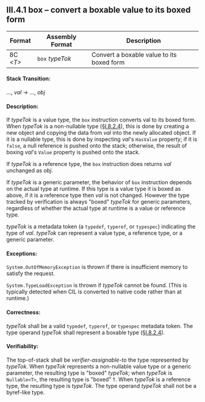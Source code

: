 ## III.4.1 box &ndash; convert a boxable value to its boxed form

 Format | Assembly Format | Description
 ---- | ---- | ----
 8C _\<T\>_ | `box` _typeTok_ | Convert a boxable value to its boxed form

#### Stack Transition:

&hellip;, _val_ &rarr; &hellip;, _obj_

#### Description:

If _typeTok_ is a value type, the `box` instruction converts val to its boxed form. When _typeTok_ is a non-nullable type (§[I.8.2.4](#todo-missing-hyperlink)), this is done by creating a new object and copying the data from _val_ into the newly allocated object. If it is a nullable type, this is done by inspecting _val_'s `HasValue` property; if it is `false`, a null reference is pushed onto the stack; otherwise, the result of boxing _val_'s `Value` property is pushed onto the stack.

If _typeTok_ is a reference type, the `box` instruction does returns _val_ unchanged as _obj_.

If _typeTok_ is a generic parameter, the behavior of `box` instruction depends on the actual type at runtime. If this type is a value type it is boxed as above, if it is a reference type then _val_ is not changed. However the type tracked by verification is always "boxed" _typeTok_ for generic parameters, regardless of whether the actual type at runtime is a value or reference type.

_typeTok_ is a metadata token (a `typedef`, `typeref`, or `typespec`) indicating the type of _val_. _typeTok_ can represent a value type, a reference type, or a generic parameter.

#### Exceptions:

`System.OutOfMemoryException` is thrown if there is insufficient memory to satisfy the request.

`System.TypeLoadException` is thrown if _typeTok_ cannot be found. (This is typically detected when CIL is converted to native code rather than at runtime.)

#### Correctness:

_typeTok_ shall be a valid `typedef`, `typeref`, or `typespec` metadata token. The type operand _typeTok_ shall represent a boxable type (§[I.8.2.4](#todo-missing-hyperlink)).

#### Verifiability:

The top-of-stack shall be *verifier-assignable-to* the type represented by _typeTok_. When _typeTok_ represents a non-nullable value type or a generic parameter, the resulting type is "boxed" _typeTok_; when _typeTok_ is `Nullable<T>`, the resulting type is "boxed" `T`. When _typeTok_ is a reference type, the resulting type is _typeTok_. The type operand _typeTok_ shall not be a byref-like type.
